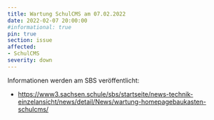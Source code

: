 ```yaml
---
title: Wartung SchulCMS am 07.02.2022
date: 2022-02-07 20:00:00
#informational: true
pin: true
section: issue
affected:
- SchulCMS
severity: down
---
```


Informationen werden am SBS veröffentlicht:

* https://www3.sachsen.schule/sbs/startseite/news-technik-einzelansicht/news/detail/News/wartung-homepagebaukasten-schulcms/
